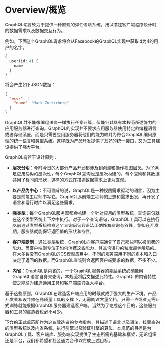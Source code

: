 # Overview/概览

GraphQL语言致力于提供一种直观的弹性语法系统，用以描述客户端程序设计时的数据需求以及数据交互行为。

例如，下面这个GraphQL请求将会从Facebook的GraphQL实现中获取id为4的用户的名字。

```GraphQL
{
  user(id: 4) {
    name
  }
}
```

将会产生如下JSON数据：

```json
{
  "user": {
    "name": "Mark Zuckerberg"
  }
}
```

GraphQL并不能像编程语言一样执行任意计算，但能针对具有本规范所述能力的应用服务器进行查询。GraphQL的实现并不要求应用服务器使用特定的编程语言或者存储系统，而是只需要应用服务器将他们的能力映射为符合GraphQL编码原理的统一语言和类型系统。这样既为产品开发提供了友好的统一接口，又为工具建设提供了强大平台。

GraphQL有若干设计原则：

 * **层次分明**：今时今日的大部分产品开发都涉及到创建和操作视图层次。为了满足应用结构的层次性，每个GraphQL查询也是层次构建的，每个查询和其数据共用了相同的形状，这样的方式在描述数据需求上更为直观。

 * **以产品为中心**：不可置辩的说，GraphQL是一种视图需求驱动的语言，因为主要是前端工程师书写它。GraphQL从前端工程师的思想和需求出发，再开发了语言和运行时库以满足这些需求。
 
 * **强类型**：每个GraphQL服务器都会构建一个针对应用的类型系统，查询语句就在这个类型系统上下文中执行。对于一个查询语句，GraphQL工具可以在执行以前通过类型系统检查这个查询语句的语法正确性和查询有效性，譬如在开发期，服务器就能保证返回值的形状和特性。

 * **客户端定制**：通过类型系统，GraphQL向客户端通告了自己那些可以被消费的能力。而客户端则专注于如何消费这些能力，其查询语句的粒度是字段级的。在大多数没有GraphQL的CS模型应用中，不同的服务端用不同的脚本和入口决定了返回的数据。而GraphQL查询则会返回客户端要求的数据，不多不少。

 * **内省**：GraphQL是内省的，一个GraphQL服务器的类型系统必须能用GraphQL语言自身来查询，本规范将后文描述此特性。GraphQL的内省特性使之能成为建造通用工具和客户端库的强大平台。

基于这些原则，GraphQL在建造客户端应用的时候就成了强大的生产环境。产品开发者和设计师在高质量工具的支撑下，无需阅读大量文档，只需一点或者无需正式训练就能根据GraphQL服务器建造客户端。当然为了完成这个目的，这些服务器和工具的建造者也必不可少。

下文的正式规范即作为这些建造者的参考指南，其描述了语言以及语法，接受查询的类型系统以及内省系统，执行引擎以及验证引擎的算法。本规范的目标是为GraphQL工具、客户端库、服务端实现提供了生态所需的基础和框架，无论组织还是平台，我们都希望和社区通力合作以完成上述目标。

